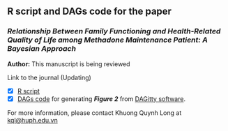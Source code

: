 ## R script and DAGs code for the paper

### _**Relationship Between Family Functioning and Health-Related Quality of Life among Methadone Maintenance Patient: A Bayesian Approach**_

**Author:** This manuscript is being reviewed

Link to the journal (Updating)

- [x] [R script](https://github.com/khuongquynhlong/HRQoL-MMT-Bayesian/blob/master/QoL_MMT_Bayesian.R)
- [x] [DAGs code](https://github.com/khuongquynhlong/HRQoL-MMT-Bayesian/blob/master/Figure%202_DAGs_code.txt) for generating _**Figure 2**_ from [DAGitty software](http://www.dagitty.net). 

For more information, please contact Khuong Quynh Long at kql@huph.edu.vn